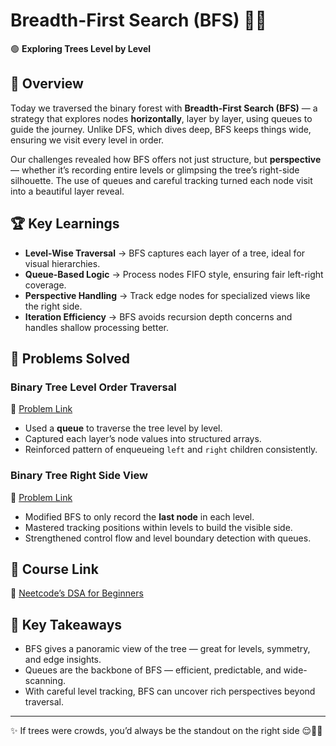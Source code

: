 # Breadth-First Search (BFS) 🧬🏁

🟢 **Exploring Trees Level by Level**

## 📌 Overview

Today we traversed the binary forest with **Breadth-First Search (BFS)** — a strategy that explores nodes **horizontally**, layer by layer, using queues to guide the journey. Unlike DFS, which dives deep, BFS keeps things wide, ensuring we visit every level in order.

Our challenges revealed how BFS offers not just structure, but **perspective** — whether it’s recording entire levels or glimpsing the tree’s right-side silhouette. The use of queues and careful tracking turned each node visit into a beautiful layer reveal.

## 🏆 Key Learnings

- **Level-Wise Traversal** → BFS captures each layer of a tree, ideal for visual hierarchies.
- **Queue-Based Logic** → Process nodes FIFO style, ensuring fair left-right coverage.
- **Perspective Handling** → Track edge nodes for specialized views like the right side.
- **Iteration Efficiency** → BFS avoids recursion depth concerns and handles shallow processing better.

## 📂 Problems Solved

### **Binary Tree Level Order Traversal**

🔗 [Problem Link](https://leetcode.com/problems/binary-tree-level-order-traversal/)

- Used a **queue** to traverse the tree level by level.
- Captured each layer’s node values into structured arrays.
- Reinforced pattern of enqueueing `left` and `right` children consistently.

### **Binary Tree Right Side View**

🔗 [Problem Link](https://leetcode.com/problems/binary-tree-right-side-view/)

- Modified BFS to only record the **last node** in each level.
- Mastered tracking positions within levels to build the visible side.
- Strengthened control flow and level boundary detection with queues.

## 🔗 Course Link

🔗 [Neetcode’s DSA for Beginners](https://neetcode.io/courses/dsa-for-beginners)

## 🎯 Key Takeaways

- BFS gives a panoramic view of the tree — great for levels, symmetry, and edge insights.
- Queues are the backbone of BFS — efficient, predictable, and wide-scanning.
- With careful level tracking, BFS can uncover rich perspectives beyond traversal.

---

✨ If trees were crowds, you’d always be the standout on the right side 😌🌄💖